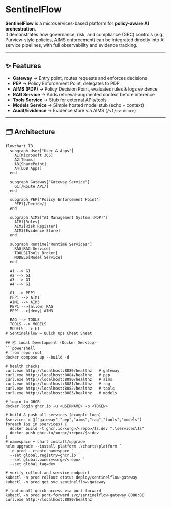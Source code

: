 # SentinelFlow

**SentinelFlow** is a microservices-based platform for **policy-aware AI orchestration**.  
It demonstrates how governance, risk, and compliance (GRC) controls (e.g., Purview-style policies, AIMS enforcement) can be integrated directly into AI service pipelines, with full observability and evidence tracking.

---

## ✨ Features

- **Gateway** → Entry point, routes requests and enforces decisions  
- **PEP** → Policy Enforcement Point, delegates to PDP  
- **AIMS (PDP)** → Policy Decision Point, evaluates rules & logs evidence  
- **RAG Service** → Adds retrieval-augmented context before inference  
- **Tools Service** → Stub for external APIs/tools  
- **Models Service** → Simple hosted model stub (echo + context)  
- **Audit/Evidence** → Evidence store via AIMS (`/v1/evidence`)

---

## 🗂️ Architecture

```mermaid
flowchart TB
  subgraph User["User & Apps"]
    A1[Microsoft 365]
    A2[Teams]
    A3[SharePoint]
    A4[LOB Apps]
  end

  subgraph Gateway["Gateway Service"]
    G1[/Route API/]
  end

  subgraph PEP["Policy Enforcement Point"]
    PEP1[/Decide/]
  end

  subgraph AIMS["AI Management System (PDP)"]
    AIM1[Rules]
    AIM2[Risk Register]
    AIM3[Evidence Store]
  end

  subgraph Runtime["Runtime Services"]
    RAG[RAG Service]
    TOOLS[Tools Broker]
    MODELS[Model Service]
  end

  A1 --> G1
  A2 --> G1
  A3 --> G1
  A4 --> G1

  G1 --> PEP1
  PEP1 --> AIM1
  AIM1 --> AIM3
  PEP1 -->|allow| RAG
  PEP1 -->|deny| AIM3

  RAG --> TOOLS
  TOOLS --> MODELS
  MODELS --> G1
# SentinelFlow — Quick Ops Cheat Sheet

## 📦 Local Development (Docker Desktop)
```powershell
# from repo root
docker compose up --build -d

# health checks
curl.exe http://localhost:8080/healthz   # gateway
curl.exe http://localhost:8084/healthz   # pep
curl.exe http://localhost:8090/healthz   # aims
curl.exe http://localhost:8081/healthz   # rag
curl.exe http://localhost:8082/healthz   # tools
curl.exe http://localhost:8083/healthz   # models

# login to GHCR
docker login ghcr.io -u <USERNAME> -p <TOKEN>

# build & push all services (example loop)
$services = @("gateway","pep","aims","rag","tools","models")
foreach ($s in $services) {
  docker build -t ghcr.io/<org>/<repo>/$s:dev ".\services\$s"
  docker push ghcr.io/<org>/<repo>/$s:dev
}
# namespace + chart install/upgrade
helm upgrade --install platform .\charts\platform `
  -n prod --create-namespace `
  --set global.registry=ghcr.io `
  --set global.owner=<org>/<repo> `
  --set global.tag=dev

# verify rollout and service endpoint
kubectl -n prod rollout status deploy/sentinelflow-gateway
kubectl -n prod get svc sentinelflow-gateway

# (optional) quick access via port-forward
kubectl -n prod port-forward svc/sentinelflow-gateway 8080:80
curl.exe http://localhost:8080/healthz
